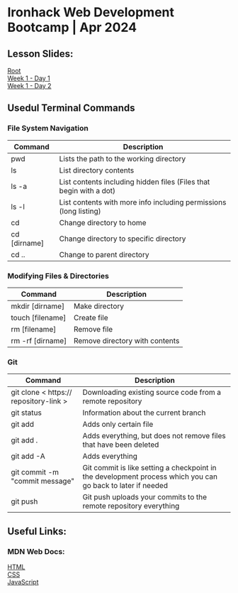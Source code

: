 # Ironhack Web Development Bootcamp | Apr 2024

## Lesson Slides:

[Root](https://drive.google.com/drive/folders/1Um2zolLy2tgTxoPbo8y5sEGRsnUh7228?usp=drive_link)\
[Week 1 - Day 1](https://drive.google.com/drive/folders/1Q4EpoqgzyZ-BIaDTAKCTcNr4HBRuyChq?usp=drive_link)\
[Week 1 - Day 2](https://drive.google.com/drive/folders/1a8gcrdMBfYVWneeouDHANvC5ALhMqTUP?usp=drive_link)

## Usedul Terminal Commands

### File System Navigation

| Command      | Description                                                        |
| ------------ | ------------------------------------------------------------------ |
| pwd          | Lists the path to the working directory                            |
| ls           | List directory contents                                            |
| ls -a        | List contents including hidden files (Files that begin with a dot) |
| ls -l        | List contents with more info including permissions (long listing)  |
| cd           | Change directory to home                                           |
| cd [dirname] | Change directory to specific directory                             |
| cd ..        | Change to parent directory                                         |

### Modifying Files & Directories

| Command          | Description                    |
| ---------------- | ------------------------------ |
| mkdir [dirname]  | Make directory                 |
| touch [filename] | Create file                    |
| rm [filename]    | Remove file                    |
| rm -rf [dirname] | Remove directory with contents |

### Git

| Command                                | Description                                                                                                 |
| -------------------------------------- | ----------------------------------------------------------------------------------------------------------- |
| git clone < https:// repository-link > | Downloading existing source code from a remote repository                                                   |
| git status                             | Information about the current branch                                                                        |
| git add <file>                         | Adds only certain file                                                                                      |
| git add .                              | Adds everything, but does not remove files that have been deleted                                           |
| git add -A                             | Adds everything                                                                                             |
| git commit -m "commit message"         | Git commit is like setting a checkpoint in the development process which you can go back to later if needed |
| git push <remote> <branch-name>        | Git push uploads your commits to the remote repository everything                                           |

## Useful Links:

### MDN Web Docs:

[HTML](https://developer.mozilla.org/en-US/docs/Web/HTML)\
[CSS](https://developer.mozilla.org/en-US/docs/Web/CSS)\
[JavaScript](https://developer.mozilla.org/en-US/docs/Web/JavaScript)
